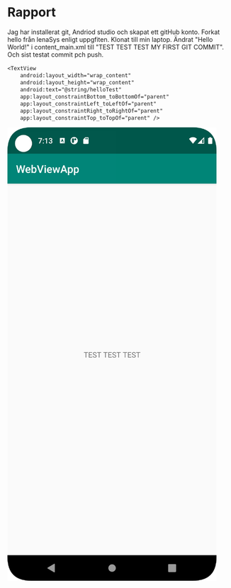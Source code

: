 
# Rapport

Jag har installerat git, Andriod studio och skapat ett gitHub konto.
Forkat hello från lenaSys enligt uppgfiten. Klonat till min laptop.
Ändrat "Hello World!" i content_main.xml till "TEST TEST TEST MY FIRST GIT COMMIT".
Och sist testat commit pch push.

    <TextView
        android:layout_width="wrap_content"
        android:layout_height="wrap_content"
        android:text="@string/helloTest"
        app:layout_constraintBottom_toBottomOf="parent"
        app:layout_constraintLeft_toLeftOf="parent"
        app:layout_constraintRight_toRightOf="parent"
        app:layout_constraintTop_toTopOf="parent" />


![](Screenshot.png)